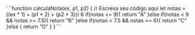 ˋˋˋfunction calculaNota(ex, p1, p2) {
  // Escreva seu código aqui
  let notas = ((ex * 1) + (p1 * 2) + (p2 * 3))/ 6
  if(notas >= 9){
    return "A"
  }else if(notas < 9 && notas >= 7.5){
    return "B"
  }else if(notas < 7.5 && notas >= 6){
    return "C"
  }else {
    return "D"
  }
}ˋˋˋ